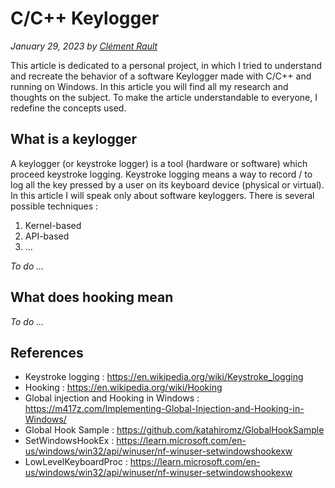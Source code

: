 # C/C++ Keylogger

_January 29, 2023 by [Clément Rault](https://dig2root.github.io)_

This article is dedicated to a personal project, in which I tried to understand and recreate the behavior of a software 
Keylogger made with C/C++ and running on Windows. In this article you will find all my research and thoughts on the 
subject. To make the article understandable to everyone, I redefine the concepts used.

## What is a keylogger

A keylogger (or keystroke logger) is a tool (hardware or software) which proceed keystroke logging. Keystroke logging
means a way to record / to log all the key pressed by a user on its keyboard device (physical or virtual).
In this article I will speak only about software keyloggers. There is several possible techniques :

1. Kernel-based
2. API-based
3. ...

_To do ..._

## What does hooking mean

_To do ..._

## References

- Keystroke logging : https://en.wikipedia.org/wiki/Keystroke_logging
- Hooking : https://en.wikipedia.org/wiki/Hooking
- Global injection and Hooking in Windows : https://m417z.com/Implementing-Global-Injection-and-Hooking-in-Windows/
- Global Hook Sample : https://github.com/katahiromz/GlobalHookSample
- SetWindowsHookEx : https://learn.microsoft.com/en-us/windows/win32/api/winuser/nf-winuser-setwindowshookexw
- LowLevelKeyboardProc : https://learn.microsoft.com/en-us/windows/win32/api/winuser/nf-winuser-setwindowshookexw